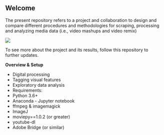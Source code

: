 ## Welcome

The present repository refers to a project and collaboration to design and compare different procedures and methodologies for scraping, processing and analyzing media data (i.e., video mashups and video remix)

<img src="https://drive.google.com/file/d/1WUDTDHo6ceOMJKPvSL9xOGjGIrIJ7Bet/view?usp=sharing" />

To see more about the project and its results, follow this repository to further updates.

**Overview & Setup** 
- Digital processing
- Tagging visual features
- Exploratory data analysis
- Requirements:
- Python 3.6+
- Anaconda - Jupyter notebook
- ffmpeg & imagemagick
- ImageJ
- moviepy==1.0.2 (or greater)
- youtube-dl
- Adobe Bridge (or similar)
